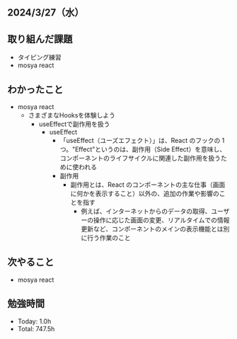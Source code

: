 ## 2024/3/27（水）

## 取り組んだ課題

- タイピング練習
- mosya react

## わかったこと
- mosya react
  - さまざまなHooksを体験しよう
    - useEffectで副作用を扱う
      - useEffect
        - 「useEffect（ユーズエフェクト）」は、React のフックの 1 つ。"Effect"というのは、副作用（Side Effect）を意味し、コンポーネントのライフサイクルに関連した副作用を扱うために使われる
        - 副作用
          - 副作用とは、React のコンポーネントの主な仕事（画面に何かを表示すること）以外の、追加の作業や影響のことを指す
            - 例えば、インターネットからのデータの取得、ユーザーの操作に応じた画面の変更、リアルタイムでの情報更新など、コンポーネントのメインの表示機能とは別に行う作業のこと


## 次やること
- mosya react

## 勉強時間

- Today: 1.0h
- Total: 747.5h
